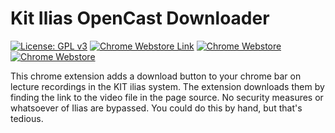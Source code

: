 # Kit Ilias OpenCast Downloader
[![License: GPL v3](https://img.shields.io/badge/License-GPLv3-blue.svg)](https://www.gnu.org/licenses/gpl-3.0)
[![Chrome Webstore Link](https://img.shields.io/chrome-web-store/v/ocemimikpbpokinfnnncaeamaffpgepb)](https://chrome.google.com/webstore/detail/kit-ilias-opencast-downlo/ocemimikpbpokinfnnncaeamaffpgepb/)
[![Chrome Webstore](https://img.shields.io/chrome-web-store/rating/ocemimikpbpokinfnnncaeamaffpgepb)](https://chrome.google.com/webstore/detail/kit-ilias-opencast-downlo/ocemimikpbpokinfnnncaeamaffpgepb/)
[![Chrome Webstore](https://img.shields.io/chrome-web-store/users/ocemimikpbpokinfnnncaeamaffpgepb)](https://chrome.google.com/webstore/detail/kit-ilias-opencast-downlo/ocemimikpbpokinfnnncaeamaffpgepb/)


This chrome extension adds a download button to your chrome bar on lecture recordings in the KIT ilias system.
The extension downloads them by finding the link to the video file in the page source.
No security measures or whatsoever of Ilias are bypassed.
You could do this by hand, but that's tedious.
